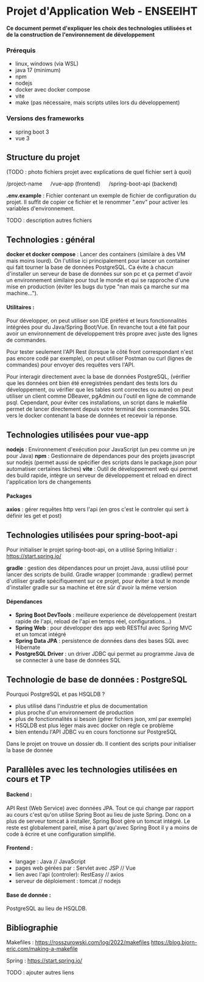 # Projet d'Application Web - ENSEEIHT

**Ce document permet d'expliquer les choix des technologies utilisées et de la construction de l'environnement de développement**

### Prérequis
- linux, windows (via WSL)
- java 17 (minimum)
- npm
- nodejs
- docker avec docker compose
- vite
- make (pas nécessaire, mais scripts utiles lors du développement)

### Versions des frameworks
- spring boot 3
- vue 3

## Structure du projet

(TODO : photo fichiers projet avec explications de quel fichier sert à quoi)

/project-name
&emsp; /vue-app (frontend)
&emsp; /spring-boot-api (backend)

**.env.example** : Fichier contenant un exemple de fichier de configuration du projet. Il suffit de copier ce fichier et le renommer ".env" pour activer les variables d'environnement.

TODO : description autres fichiers

## Technologies : général

**docker et docker compose** : Lancer des containers (similaire à des VM mais moins lourd). On l'utilise ici principalement pour lancer un container qui fait tourner la base de données PostgreSQL. Ca évite à chacun d'installer un serveur de base de données sur son pc et ça permet d'avoir un environnement similaire pour tout le monde et qui se rapproche d'une mise en production (éviter les bugs du type "nan mais ça marche sur ma machine...").

#### Utilitaires :
Pour développer, on peut utiliser son IDE préféré et leurs fonctionnalités intégrées pour du Java/Spring Boot/Vue. En revanche tout a été fait pour avoir un environnement de développement très propre avec juste des lignes de commandes.

Pour tester seulement l'API Rest (lorsque le côté front correspondant n'est pas encore codé par exemple), on peut utiliser Postman ou curl (lignes de commandes) pour envoyer des requêtes vers l'API.

Pour interagir directement avec la base de données PostgreSQL, (vérifier que les données ont bien été enregistrées pendant des tests lors du développement, ou vérifier que les tables sont correctes ou autre) on peut utiliser un client comme DBeaver, pgAdmin ou l'outil en ligne de commande psql. Cependant, pour éviter ces installations, un script dans le makefile permet de lancer directement depuis votre terminal des commandes SQL vers le docker contenant la base de données et recevoir la réponse.

## Technologies utilisées pour vue-app

**nodejs** : Environnement d'exécution pour JavaScript (un peu comme un jre pour Java)
**npm** : Gestionnaire de dépendances pour des projets javascript sur nodejs (permet aussi de spécifier des scripts dans le package.json pour automatiser certaines tâches)
**vite** : Outil de développement web qui permet des build rapide, intègre un serveur de développement et reload en direct l'application lors de changements

#### Packages

**axios** : gérer requêtes http vers l'api (en gros c'est le controler qui sert à définir les get et post)


## Technologies utilisées pour spring-boot-api

Pour initialiser le projet spring-boot-api, on a utilisé Spring Initializr : https://start.spring.io/

**gradle** : gestion des dépendances pour un projet Java, aussi utilisé pour lancer des scripts de build. Gradle wrapper (commande : gradlew) permet d'utiliser gradle spécifiquement sur ce projet, pour éviter à tout le monde d'installer gradle sur sa machine et être sûr d'avoir la même version

#### Dépendances

- **Spring Boot DevTools** : meilleure experience de développement (restart rapide de l'api, reload de l'api en temps réel, configurations...)
- **Spring Web** : pour développer des app web RESTful avec Spring MVC et un tomcat intégré
- **Spring Data JPA** : persistence de données dans des bases SQL avec Hibernate
- **PostgreSQL Driver** : un driver JDBC qui permet au programme Java de se connecter à une base de données SQL


## Technologie de base de données : PostgreSQL

Pourquoi PostgreSQL et pas HSQLDB ?

- plus utilisé dans l'industrie et plus de documentation
- plus proche d'un environnement de production
- plus de fonctionnalités si besoin (gérer fichiers json, xml par exemple)
- HSQLDB est plus léger mais avec docker on règle ce problème
- bien entendu l'API JDBC vu en cours fonctionne sur PostgreSQL

Dans le projet on trouve un dossier db. Il contient des scripts pour initialiser la base de donnée

## Parallèles avec les technologies utilisées en cours et TP

#### Backend :
API Rest (Web Service) avec données JPA.
Tout ce qui change par rapport au cours c'est qu'on utilise Spring Boot au lieu de juste Spring. Donc on a plus de serveur tomcat à installer, Spring Boot gère un tomcat intégré.
Le reste est globalement pareil, mise à part qu'avec Spring Boot il y a moins de code à écrire et une configuration simplifié.

#### Frontend :

- langage : Java // JavaScript
- pages web gérées par : Servlet avec JSP // Vue
- lien avec l'api (controler): RestEasy // axios
- serveur de déploiement : tomcat // nodejs

#### Base de donnée :
PostgreSQL au lieu de HSQLDB.


## Bibliographie
Makefiles :
https://rosszurowski.com/log/2022/makefiles
https://blog.bjorn-eric.com/making-a-makefile

Spring :
https://start.spring.io/

TODO : ajouter autres liens
